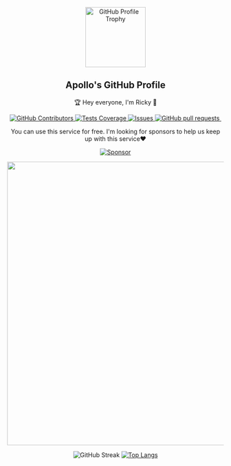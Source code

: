 <div align="center">
  <img width="140" src="https://user-images.githubusercontent.com/6661165/91657958-61b4fd00-eb00-11ea-9def-dc7ef5367e34.png"  alt="GitHub Profile Trophy"/>
  <h2 align="center">Apollo's GitHub Profile</h2>
  <p align="center">🏆 Hey everyone, I'm Ricky 👋</p>
</div>
<div align="center">
  
<a href="https://github.com/RickyDelarosaStar/github-readme-stats/graphs/contributors">
  <img alt="GitHub Contributors" src="https://img.shields.io/github/contributors/RickyDelarosaStar/github-readme-stats" />
</a>
<a href="https://codecov.io/gh/RickyDelarosaStar/github-readme-stats">
  <img alt="Tests Coverage" src="https://codecov.io/gh/RickyDelarosaStar/github-readme-stats/branch/master/graph/badge.svg" />
</a>
<a href="https://github.com/RickyDelarosaStar/github-readme-stats/issues">
  <img alt="Issues" src="https://img.shields.io/github/issues/RickyDelarosaStar/github-readme-stats?color=0088ff" />
</a>
<a href="https://github.com/RickyDelarosaStar/github-readme-stats/pulls">
  <img alt="GitHub pull requests" src="https://img.shields.io/github/issues-pr/RickyDelarosaStar/github-readme-stats?color=red" />
</a>
<a href="https://github.com/RickyDelarosaStar/github-readme-stats/ghpvc">
  <img src="https://komarev.com/ghpvc/?username=RickyDelarosaStar&style=flat-square&color=blue" alt=""/>
</a>

</div>
<p align="center">
  You can use this service for free. I'm looking for sponsors to help us keep up with this service❤️
</p>


<div align="center">
  <a href="https://github.com/sponsors/RickyDelarosaStar">
    <img src="https://img.shields.io/static/v1?label=Sponsor&message=%E2%9D%A4&logo=GitHub&color=ff69b4" alt="Sponsor"/>
  </a>
</div>

<p align="center">
  <img width="660" src="https://github-profile-trophy.vercel.app/?username=RickyDelarosaStar&theme=darkhub&hide_border=true">
</p>

<div align="center">
  <img src="https://github-readme-streak-stats.herokuapp.com?user=RickyDelarosaStar&theme=cobalt&hide_border=true&border_radius=7.5" alt="GitHub Streak" />
  <a href="https://github.com/RickyDelarosaStar/github-readme-stats">
    <img src="https://github-readme-stats.vercel.app/api/top-langs/?username=RickyDelarosaStar&layout=donut&theme=vision-friendly-dark&hide_border=true" alt="Top Langs">
  </a>
</div>
